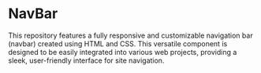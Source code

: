 # NavBar
This repository features a fully responsive and customizable navigation bar (navbar) created using HTML and CSS. This versatile component is designed to be easily integrated into various web projects, providing a sleek, user-friendly interface for site navigation.

